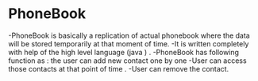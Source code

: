 # PhoneBook
-PhoneBook is basically a replication of actual phonebook where the data will be stored temporarily at that moment  of time.
-It is written completely with help of the high level language (java ) .
-PhoneBook has following function as : the user can add new contact one by one 
-User can access those contacts at that point of time .
-User can remove the contact.
